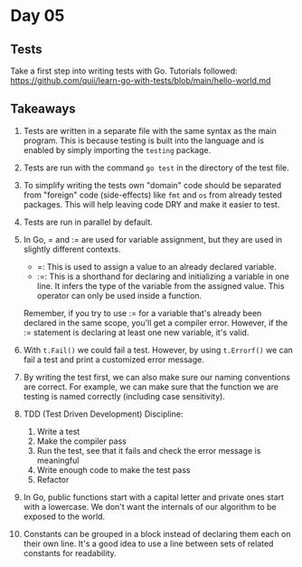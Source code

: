 # Day 05

## Tests

Take a first step into writing tests with Go.
Tutorials followed: <https://github.com/quii/learn-go-with-tests/blob/main/hello-world.md>

## Takeaways

1. Tests are written in a separate file with the same syntax as the main program. This is because testing is built into the language and is enabled by simply importing the `testing` package.
2. Tests are run with the command `go test` in the directory of the test file.
3. To simplify writing the tests own "domain" code should be separated from "foreign" code (side-effects) like `fmt` and `os` from already tested packages. This will help leaving code DRY and make it easier to test.
4. Tests are run in parallel by default.
5. In Go, = and := are used for variable assignment, but they are used in slightly different contexts.

   - =: This is used to assign a value to an already declared variable.
   - :=: This is a shorthand for declaring and initializing a variable in one line. It infers the type of the variable from the assigned value. This operator can only be used inside a function.

   Remember, if you try to use := for a variable that's already been declared in the same scope, you'll get a compiler error. However, if the := statement is declaring at least one new variable, it's valid.

6. With `t.Fail()` we could fail a test. However, by using `t.Errorf()` we can fail a test and print a customized error message.
7. By writing the test first, we can also make sure our naming conventions are correct. For example, we can make sure that the function we are testing is named correctly (including case sensitivity).
8. TDD (Test Driven Development) Discipline:

   1. Write a test
   2. Make the compiler pass
   3. Run the test, see that it fails and check the error message is meaningful
   4. Write enough code to make the test pass
   5. Refactor

9. In Go, public functions start with a capital letter and private ones start with a lowercase. We don't want the internals of our algorithm to be exposed to the world.
10. Constants can be grouped in a block instead of declaring them each on their own line. It's a good idea to use a line between sets of related constants for readability.
